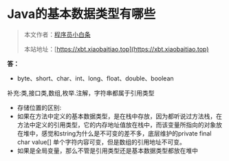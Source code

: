 # Java的基本数据类型有哪些

> 本文作者：[程序员小白条](https://github.com/luoye6)
>
> 本站地址：[https://xbt.xiaobaitiao.top](https://xbt.xiaobaitiao.top)

**答：**

- byte、short、char、int、long、float、double、boolean

补充:类,接口类,数组,枚举.注解，字符串都属于引用类型

- 存储位置的区别:
- 如果在方法中定义的基本数据类型，是在栈中存放，因为都听说过方法栈，在方法中定义的引用类型，它的内存地址值放在栈中，而该变量所指向的对象放在堆中，感觉和string为什么是不可变的差不多，底层维护的private final char value[] 单个字符内容可变，但是数组的引用地址不可变。
- 如果是全局变量，那么不管是引用类型还是基本数据类型都放在堆中